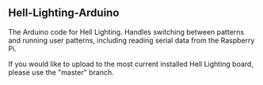 ## Hell-Lighting-Arduino

The Arduino code for Hell Lighting. Handles switching between patterns and
running user patterns, including reading serial data from the Raspberry
Pi.

If you would like to upload to the most current installed Hell Lighting board, please use the "master" branch.
